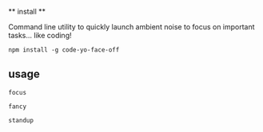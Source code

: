 ** install **

Command line utility to quickly launch ambient noise to focus on important tasks... like coding!

```
npm install -g code-yo-face-off
```

## usage
```
focus
```

```
fancy
```

```
standup
```
